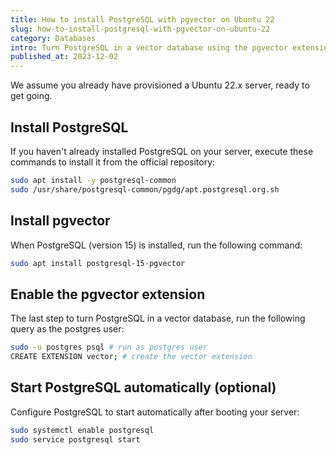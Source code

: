 ```yaml
---
title: How to install PostgreSQL with pgvector on Ubuntu 22
slug: how-to-install-postgresql-with-pgvector-on-ubuntu-22
category: Databases
intro: Turn PostgreSQL in a vector database using the pgvector extension on Ubuntu 22.
published_at: 2023-12-02
---
```


We assume you already have provisioned a Ubuntu 22.x server, ready to get going.

## Install PostgreSQL

If you haven't already installed PostgreSQL on your server, execute these commands to install it from the official repository:

```bash
sudo apt install -y postgresql-common
sudo /usr/share/postgresql-common/pgdg/apt.postgresql.org.sh
```

## Install pgvector

When PostgreSQL (version 15) is installed, run the following command:

```bash
sudo apt install postgresql-15-pgvector
```

## Enable the pgvector extension

The last step to turn PostgreSQL in a vector database, run the following query as the postgres user:

```bash
sudo -u postgres psql # run as postgres user
CREATE EXTENSION vector; # create the vector extension
```

## Start PostgreSQL automatically (optional)

Configure PostgreSQL to start automatically after booting your server:

```bash
sudo systemctl enable postgresql
sudo service postgresql start
```
